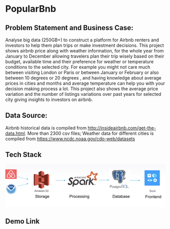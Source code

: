 # PopularBnb
## Problem Statement and Business Case:

Analyse big data (250GB+) to construct a platform for Airbnb renters and investors to help them plan trips or make investment decisions.
This project shows airbnb price along with weather information, for the whole year from January to December allowing travelers plan their trip wisely based on their budget, available time and their preference for weather or temperature conditions to the selected city. For example you might not care much between visiting London or Paris or  between January or February or also between 10 degrees or 20 degrees , and having knowledge about average prices in cities and months and average temperature can help you with your decision making process a lot.
This project also shows the average price variation and the number of listings variations over past years for selected city giving insights to investors on airbnb.

## Data Source:
Airbnb historical data is compiled from http://insideairbnb.com/get-the-data.html. More than 2300 csv files; Weather data for different cities is compiled from https://www.ncdc.noaa.gov/cdo-web/datasets

## Tech Stack
![github-small](https://github.com/coolthars/PopularBnb/blob/master/images/Screen%20Shot%202020-02-10%20at%201.03.08%20PM.png)

## Demo Link
